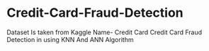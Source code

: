 # Credit-Card-Fraud-Detection
Dataset Is taken from Kaggle 
Name- Credit Card 
Credit Card Fraud Detection in using KNN And ANN Algorithm
